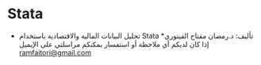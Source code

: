 # Stata
* تحليل البيانات المالية والاقتصادية باستخدام Stata
تأليف: د.رمضان مفتاح الفيتوري* 
إذا كان لديكم أي ملاحظة أو استفسار يمكنكم مراسلتي على الإيميل
ramfaitori@gmail.com
